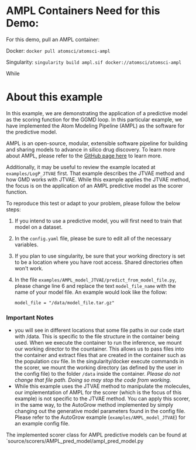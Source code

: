 # AMPL Containers Need for this Demo:
For this demo, pull an AMPL container:

Docker: 
`docker pull atomsci/atomsci-ampl`

Singularity:
`singularity build ampl.sif docker://atomsci/atomsci-ampl`

While 

# About this example

In this example, we are demonstrating the application of a predictive model as the scoring function for the GGMD loop. In this particular example, we have implemented the Atom Modeling Pipeline (AMPL) as the software for the predictive model.

AMPL is an open-source, modular, extensible software pipeline for building and sharing models to advance in silico drug discovery. To learn more about AMPL, please refer to the [GitHub page here](https://github.com/ATOMScience-org/AMPL) to learn more. 

Additionally, it may be useful to review the example located at `examples/LogP_JTVAE` first. That example describes the JTVAE method and how GMD works with JTVAE. While this example applies the JTVAE method, the focus is on the application of an AMPL predictive model as the scorer function.

To reproduce this test or adapt to your problem, please follow the below steps:
1. If you intend to use a predictive model, you will first need to train that model on a dataset.
2. In the `config.yaml` file, please be sure to edit all of the necessary variables.
3. If you plan to use singularity, be sure that your working directory is set to be a location where you have root access. Shared directories often won't work.
4. In the file `examples/AMPL_model_JTVAE/predict_from_model_file.py`, please change line 6 and replace the text `model_file_name` with the name of your model file. An example would look like the follow:

    `model_file = "/data/model_file.tar.gz"`

### Important Notes

- you will see in different locations that some file paths in our code start with /data. This is specific to the file structure in the container being used. When we execute the container to run the inference, we mount our working director to the countainer. This allows us to pass files into the container and extract files that are created in the container such as the population csv file. In the singularity/docker execute commands in the scorer, we mount the working directory (as defined by the user in the config file) to the folder `/data` inside the container. *Please do not change that file path. Doing so may stop the code from working*.
- While this example uses the JTVAE method to manipulate the molecules, our implementation of AMPL for the scorer (which is the focus of this example) is not specific to the JTVAE method. You can apply this scorer, in the same way, to the AutoGrow method implemented by simply changing out the generative model parameters found in the config file. Please refer to the AutoGrow example (`examples/AMPL_model_JTVAE`) for an example config file.


The implemented scorer class for AMPL predictive models can be found at `source/scorers/AMPL_pred_model/ampl_pred_model.py